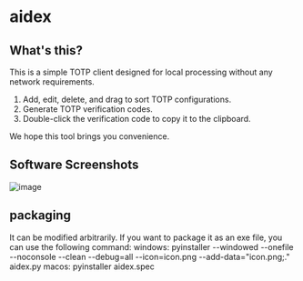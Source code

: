 # aidex

## What's this?
This is a simple TOTP client designed for local processing without any network requirements.

1. Add, edit, delete, and drag to sort TOTP configurations.
2. Generate TOTP verification codes.
3. Double-click the verification code to copy it to the clipboard.

We hope this tool brings you convenience.

## Software Screenshots
![image](https://github.com/user-attachments/assets/08e70270-b338-441e-a981-34d373ae4933)



## packaging
It can be modified arbitrarily. If you want to package it as an exe file, you can use the following command:
windows: pyinstaller --windowed  --onefile --noconsole  --clean  --debug=all  --icon=icon.png  --add-data="icon.png;."  aidex.py
macos: pyinstaller aidex.spec



